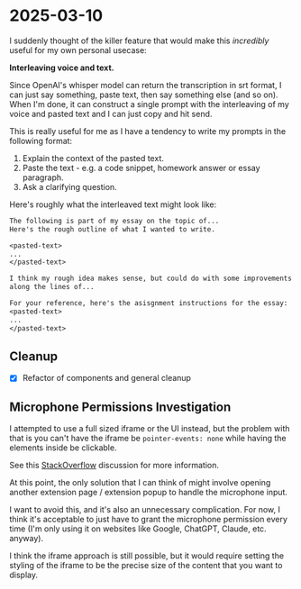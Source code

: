 # 2025-03-10

I suddenly thought of the killer feature that would make this
*incredibly* useful for my own personal usecase:

**Interleaving voice and text.**

Since OpenAI's whisper model can return the transcription in srt format,
I can just say something, paste text, then say something else
(and so on).
When I'm done, it can construct a single prompt with the interleaving
of my voice and pasted text and I can just copy and hit send.

This is really useful for me as I have a tendency to write my prompts in the
following format:

1. Explain the context of the pasted text.
2. Paste the text - e.g. a code snippet, homework answer or essay paragraph.
3. Ask a clarifying question.

Here's roughly what the interleaved text might look like:

```txt
The following is part of my essay on the topic of...
Here's the rough outline of what I wanted to write.

<pasted-text>
...
</pasted-text>

I think my rough idea makes sense, but could do with some improvements
along the lines of...

For your reference, here's the asisgnment instructions for the essay:
<pasted-text>
...
</pasted-text>
```

## Cleanup

- [x] Refactor of components and general cleanup

## Microphone Permissions Investigation

I attempted to use a full sized iframe or the UI instead,
but the problem with that is you can't have the iframe be `pointer-events: none`
while having the elements inside be clickable.

See this [StackOverflow](https://stackoverflow.com/questions/23329991/how-can-you-make-an-iframe-have-pointer-events-none-but-not-on-a-div-inside-th)
discussion for more information.

At this point, the only solution that I can think of might involve
opening another extension page / extension popup to handle the microphone
input.

I want to avoid this, and it's also an unnecessary complication.
For now, I think it's acceptable to just have to grant the microphone permission
every time
(I'm only using it on websites like Google, ChatGPT, Claude, etc. anyway).

I think the iframe approach is still possible, but it would require
setting the styling of the iframe to be the precise size of the content
that you want to display.
